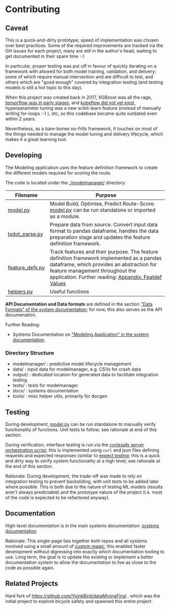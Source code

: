 # Contributing

## Caveat

This is a quick-and-dirty prototype; speed of implementation was chosen over best practices. Some of the required improvements are tracked via the GH issues for each project; many are still in the author's head, waiting to get documented in their spare time :-)

In particular, proper testing was put off in favour of quickly iterating on a framework with allowed for both model training, validation, and delivery; some of which require manual intervention and are difficult to test, and others which are "good enough" covered by integration testing (and testing models is still a hot topic to this day).

When this project was created back in 2017, XGBoost was all the rage, [tensorflow was in early stages](https://en.wikipedia.org/wiki/TensorFlow), and [kubeflow did not yet exist](https://en.wikipedia.org/wiki/Kubeflow), hyperparameter tuning was a new scikit-learn feature (instead of manually writing for-loops :-) ), etc, so this codebase became quite outdated even within 2 years.

Nevertheless, as a bare-bones no-frills framework, it touches on most of the things needed to manage the model tuning and delivery lifecycle, which makes it a great learning tool.

## Developing

The Modeling application uses the feature definition framework to create the different models required for scoring the route.  

The code is located under the [./modelmanager/](./modelmanager) directory:

| Filename | Purpose |
|---|---|
| [model.py](./modelmanager/model.py)        | Model Build, Optimise, Predict Route-Score. [model.py](./modelmanager/model.py#L1533) can be run standalone or imported as a module.|
| [txdot_parse.py](./modelmanager/txdot_parse.py)  | Prepare data from source. Convert input data format to pandas dataframe, handles the data preparation stage and updates the feature definition framework. |
| [feature_defs.py](./modelmanager/feature_defs.py) | Track features and their purpose. The feature definition framework implemented as a pandas dataframe, which provides an abstraction for feature management throughout the application. Further reading: [Appendix: Featdef Values](https://github.com/YoinkBird/cyclesafe/blob/main/docs/report/report.md#appendix-featdef-values) |
| [helpers.py](./modelmanager/helpers.py)      | Useful functions |

**API Documentation and Data formats** are defined in the section ["Data Formats" of the system documentation](./docs/report/report.md#data-formats); for now, this also serves as the API documenation.

Further Reading:
* Systems Documentation on ["Modeling Application" in the system documentation](./docs/report/report.md#modeling-application).

### Directory Structure

* modelmanager/ : predictive model lifecycle management
* data/ : input data for modelmanager, e.g. CSVs for crash data
* output/ : dedicated location for generated data to facilitate integration testing
* tests/ : tests for modelmanager
* docs/ : systems documentation
* tools/ : misc helper utils, primarily for docgen


## Testing

During development, [model.py](./modelmanager/model.py#L1506) can be run standalone to manually verify functionality of functions. Unit tests to follow; see rationale at end of this section.

During verification, interface testing is run via the 
[cyclesafe server orchestration script](https://github.com/YoinkBird/cyclesafe_server/blob/60c8ffaea646c9f680458f03c5ddef7f055a65df/setup.sh#L187); this is implemented using `curl` and json files defining requests and expected responses (similar to [expect testing](https://en.wikipedia.org/wiki/Expect); this is a quick and dirty way to verify system functionality at a high level; see rationale at the end of this section.

Rationale: During development, the trade-off was made to rely on integration testing to prevent backsliding, with unit tests to be added later where possible. This is both due to the nature of testing ML models (results aren't always predictable) and the prototype nature of the project (i.e. most of the code is expected to be refactored anyway).

## Documentation

High-level documentation is in the main systems documentation: [systems documentation](./docs/report/report.md)

Rationale: This single-page ties together both repos and all systems involved using a small amount of [custom magic](./tools/usage.md); this enabled faster development without digressing into exactly which documentation tooling to use. Long term, the goal is to update the existing or implement a better documentation system to allow the documentation to live as close to the code as possible again.

## Related Projects

Hard fork of https://github.com/YoinkBird/dataMiningFinal , which was the initial project to explore bicycle safety and spawned this entire project.
